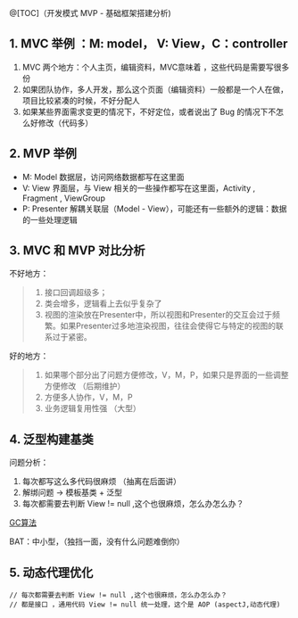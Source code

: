 @[TOC]（开发模式 MVP - 基础框架搭建分析)

## 1. MVC 举例 ：M: model， V: View，C：controller

1. MVC 两个地方：个人主页，编辑资料，MVC意味着 ，这些代码是需要写很多份
2. 如果团队协作，多人开发，那么这个页面（编辑资料）一般都是一个人在做，项目比较紧凑的时候，不好分配人
3. 如果某些界面需求变更的情况下，不好定位，或者说出了 Bug 的情况下不怎么好修改（代码多）

## 2.  MVP 举例
- M: Model 数据层，访问网络数据都写在这里面
- V: View 界面层，与 View 相关的一些操作都写在这里面，Activity , Fragment , ViewGroup 
- P: Presenter 解耦关联层（Model - View），可能还有一些额外的逻辑：数据的一些处理逻辑

## 3. MVC 和 MVP 对比分析
不好地方：
> 1. 接口回调超级多；
> 2. 类会增多，逻辑看上去似乎复杂了 
> 3. 视图的渲染放在Presenter中，所以视图和Presenter的交互会过于频繁。如果Presenter过多地渲染视图，往往会使得它与特定的视图的联系过于紧密。

 

好的地方：  
> 1. 如果哪个部分出了问题方便修改，V，M，P，如果只是界面的一些调整方便修改 （后期维护）  
> 2. 方便多人协作，V，M，P   
> 3. 业务逻辑复用性强 （大型）  

## 4. 泛型构建基类

问题分析：
1. 每次都写这么多代码很麻烦 （抽离在后面讲）
2. 解绑问题 -> 模板基类 + 泛型
3. 每次都需要去判断 View != null ,这个也很麻烦，怎么办怎么办？


[GC算法](https://www.cnblogs.com/sunfie/p/5125283.html)  


BAT：中小型，（独挡一面，没有什么问题难倒你）

## 5. 动态代理优化

    // 每次都需要去判断 View != null ,这个也很麻烦，怎么办怎么办？  
    // 都是接口 ，通用代码 View != null 统一处理，这个是 AOP (aspectJ,动态代理)


















































































​     


